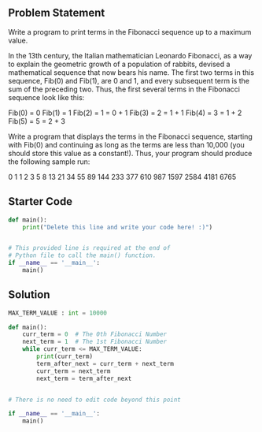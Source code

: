## Problem Statement

Write a program to print terms in the Fibonacci sequence up to a maximum value.

In the 13th century, the Italian mathematician Leonardo Fibonacci, as a way to explain the geometric growth of a population of rabbits, devised a mathematical sequence that now bears his name. The first two terms in this sequence, Fib(0) and Fib(1), are 0 and 1, and every subsequent term is the sum of the preceding two. Thus, the first several terms in the Fibonacci sequence look like this:

Fib(0) = 0
Fib(1) = 1
Fib(2) = 1 = 0 + 1
Fib(3) = 2 = 1 + 1
Fib(4) = 3 = 1 + 2
Fib(5) = 5 = 2 + 3

Write a program that displays the terms in the Fibonacci sequence, starting with Fib(0) and continuing as long as the terms are less than 10,000 (you should store this value as a constant!). Thus, your program should produce the following sample run:

0 
1 
1 
2 
3 
5 
8 
13
21 
34 
55 
89 
144 
233 
377 
610 
987 
1597 
2584 
4181
6765

## Starter Code

```py
def main():
    print("Delete this line and write your code here! :)")


# This provided line is required at the end of
# Python file to call the main() function.
if __name__ == '__main__':
    main()
```

## Solution
```py
MAX_TERM_VALUE : int = 10000

def main():
    curr_term = 0  # The 0th Fibonacci Number
    next_term = 1  # The 1st Fibonacci Number
    while curr_term <= MAX_TERM_VALUE:
        print(curr_term)
        term_after_next = curr_term + next_term
        curr_term = next_term
        next_term = term_after_next


# There is no need to edit code beyond this point

if __name__ == '__main__':
    main()
```